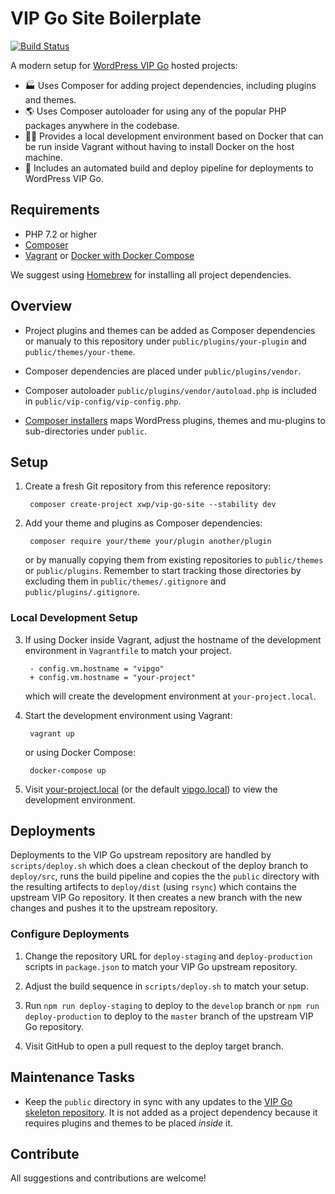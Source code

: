 # VIP Go Site Boilerplate

[![Build Status](https://travis-ci.com/xwp/vip-go-site.svg?branch=master)](https://travis-ci.com/xwp/vip-go-site)


A modern setup for [WordPress VIP Go](https://vip.wordpress.com/documentation/vip-go/) hosted projects:

- 🏭 Uses Composer for adding project dependencies, including plugins and themes.
- 🌎 Uses Composer autoloader for using any of the popular PHP packages anywhere in the codebase.
- 👩‍💻 Provides a local development environment based on Docker that can be run inside Vagrant without having to install Docker on the host machine.
- 🚀 Includes an automated build and deploy pipeline for deployments to WordPress VIP Go.


## Requirements

- PHP 7.2 or higher
- [Composer](https://getcomposer.org)
- [Vagrant](https://www.vagrantup.com) or [Docker with Docker Compose](https://docs.docker.com/compose/install/)

We suggest using [Homebrew](https://brew.sh) for installing all project dependencies.


## Overview

- Project plugins and themes can be added as Composer dependencies or manualy to this repository under `public/plugins/your-plugin` and `public/themes/your-theme`.

- Composer dependencies are placed under `public/plugins/vendor`.

- Composer autoloader `public/plugins/vendor/autoload.php` is included in `public/vip-config/vip-config.php`.

- [Composer installers](https://github.com/composer/installers) maps WordPress plugins, themes and mu-plugins to sub-directories under `public`.


## Setup

1. Create a fresh Git repository from this reference repository:

		composer create-project xwp/vip-go-site --stability dev

2. Add your theme and plugins as Composer dependencies:

		composer require your/theme your/plugin another/plugin

	or by manually copying them from existing repositories to `public/themes` or `public/plugins`. Remember to start tracking those directories by excluding them in `public/themes/.gitignore` and `public/plugins/.gitignore`.


### Local Development Setup

3. If using Docker inside Vagrant, adjust the hostname of the development environment in `Vagrantfile` to match your project.

		- config.vm.hostname = "vipgo"
		+ config.vm.hostname = "your-project"
	
	which will create the development environment at `your-project.local`.

4. Start the development environment using Vagrant:

		vagrant up

	or using Docker Compose:

		docker-compose up

5. Visit [your-project.local](http://your-project.local) (or the default [vipgo.local](http://vipgo.local)) to view the development environment. 


## Deployments

Deployments to the VIP Go upstream repository are handled by `scripts/deploy.sh` which does a clean checkout of the deploy branch to `deploy/src`, runs the build pipeline and copies the the `public` directory with the resulting artifects to `deploy/dist` (using `rsync`) which contains the upstream VIP Go repository. It then creates a new branch with the new changes and pushes it to the upstream repository.

### Configure Deployments

1. Change the repository URL for `deploy-staging` and `deploy-production` scripts in `package.json` to match your VIP Go upstream repository.

2. Adjust the build sequence in `scripts/deploy.sh` to match your setup.

3. Run `npm run deploy-staging` to deploy to the `develop` branch or `npm run deploy-production` to deploy to the `master` branch of the upstream VIP Go repository.

4. Visit GitHub to open a pull request to the deploy target branch.


## Maintenance Tasks

- Keep the `public` directory in sync with any updates to the [VIP Go skeleton repository](https://github.com/automattic/vip-go-mu-plugins-built). It is not added as a project dependency because it requires plugins and themes to be placed _inside_ it.


## Contribute

All suggestions and contributions are welcome!
